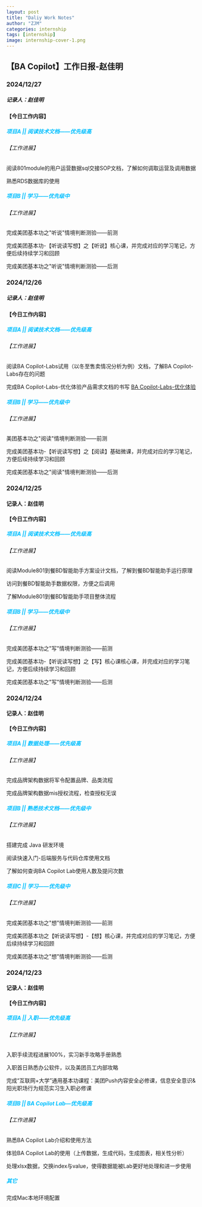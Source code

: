 ```yaml
---
layout: post
title: "Daliy Work Notes"
author: "ZJM"
categories: internship
tags: [internship]
image: internship-cover-1.png
---
```


## 【BA Copilot】工作日报-赵佳明

### 2024/12/27

##### 记录人：赵佳明

#### 【今日工作内容】

#####  <span style="color:#00BFFF;">项目A || 阅读技术文档——优先级高</span>

###### 【工作进展】

阅读801module的用户运营数据sql交接SOP文档，了解如何调取运营及调用数据

熟悉RDS数据库的使用


#####  <span style="color:#00BFFF;">项目B || 学习——优先级中</span>

###### 【工作进展】

完成美团基本功之"听说"情境判断测验——前测

完成美团基本功-【听说读写想】之【听说】核心课，并完成对应的学习笔记，方便后续持续学习和回顾

完成美团基本功之"听说"情境判断测验——后测

### 2024/12/26

##### 记录人：赵佳明

#### 【今日工作内容】

#####  <span style="color:#00BFFF;">项目A || 阅读技术文档——优先级高</span>

###### 【工作进展】

阅读BA Copilot-Labs试用（以冬至售卖情况分析为例）文档，了解BA Copilot-Labs存在的问题

完成BA Copilot-Labs-优化体验产品需求文档的书写 [BA Copilot-Labs-优化体验](https://km.sankuai.com/collabpage/2666052969)


#####  <span style="color:#00BFFF;">项目B || 学习——优先级中</span>

###### 【工作进展】

美团基本功之"阅读"情境判断测验——前测

完成美团基本功-【听说读写想】之【阅读】基础微课，并完成对应的学习笔记，方便后续持续学习和回顾

完成美团基本功之"阅读"情境判断测验——后测

### 2024/12/25

#### 记录人：赵佳明

#### 【今日工作内容】

#####  <span style="color:#00BFFF;">项目A || 阅读技术文档——优先级高</span>

###### 【工作进展】

阅读Module801到餐BD智能助手方案设计文档，了解到餐BD智能助手运行原理

访问到餐BD智能助手数据权限，方便之后调用

了解Module801到餐BD智能助手项目整体流程

#####  <span style="color:#00BFFF;">项目B || 学习——优先级中</span>

###### 【工作进展】

完成美团基本功之"写"情境判断测验——前测

完成美团基本功-【听说读写想】之【写】核心课核心课，并完成对应的学习笔记，方便后续持续学习和回顾

完成美团基本功之"写"情境判断测验——后测

### 2024/12/24

#### 记录人：赵佳明

#### 【今日工作内容】

#####  <span style="color:#00BFFF;">项目A || 数据处理——优先级高</span>

###### 【工作进展】

完成品牌架构数据将军令配置品牌、品类流程

完成品牌架构数据mis授权流程，检查授权无误

#####  <span style="color:#00BFFF;">项目B || 熟悉技术文档——优先级中</span>

###### 【工作进展】

搭建完成 Java 研发环境

阅读快速入门-后端服务与代码仓库使用文档

了解如何查询BA Copilot Lab使用人数及提问次数

#####  <span style="color:#00BFFF;">项目C || 学习——优先级中</span>

###### 【工作进展】

完成美团基本功之"想"情境判断测验——前测

完成美团基本功之【听说读写想】-【想】核心课，并完成对应的学习笔记，方便后续持续学习和回顾

完成美团基本功之"想"情境判断测验——后测

### 2024/12/23

#### 记录人：赵佳明

#### 【今日工作内容】

#####  <span style="color:#00BFFF;">项目A || 入职——优先级高</span>

###### 【工作进展】

入职手续流程进展100%，实习新手攻略手册熟悉

入职首日熟悉办公软件，以及美团员工内部攻略

完成“互联网+大学”通用基本功课程：美团Push内容安全必修课，信息安全意识&阳光职场行为规范实习生入职必修课

#####  <span style="color:#00BFFF;">项目B || BA Copilot Lab—优先级高</span>

###### 【工作进展】

熟悉BA Copilot Lab介绍和使用方法

体验BA Copilot Lab的使用（上传数据，生成代码，生成图表，相关性分析）

处理xlsx数据，交换index与value，使得数据能被Lab更好地处理和进一步使用

#####  <span style="color:#00BFFF;">其它</span>

完成Mac本地环境配置

